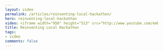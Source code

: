 ```yaml
---
layout: video
permalink: /articles/reinventing-local-hackathon/
hero: reinventing-local-hackathon
video: <iframe width="950" height="513" src="http://www.youtube.com/embed/sf3mpcAp_GE?rel=0?wmode=opaque" frameborder="0" allowfullscreen></iframe>
title: Reinventing Local Hackathon
tags:
- video
comments: false
---
```


<!-- <a href="/projects/midpoint">Midpoint</a> (Reinventing Local Hackathon at General Assembly 2012) -->

